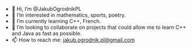 - 👋 Hi, I’m @JakubOgrodnikPL
- 👀 I’m interested in mathematics, sports, poetry.
- 🌱 I’m currently learning C++, French.
- 💞️ I’m looking to collaborate on projects that could allow me to learn C++ and Java as fast as possible.
- 📫 How to reach me: jakub.ogrodnik.pl@gmail.com

<!---
JakubOgrodnikPL/JakubOgrodnikPL is a ✨ special ✨ repository because its `README.md` (this file) appears on your GitHub profile.
You can click the Preview link to take a look at your changes.
--->

